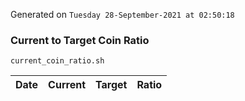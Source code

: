 Generated on `Tuesday 28-September-2021 at 02:50:18`

### Current to Target Coin Ratio
`current_coin_ratio.sh`

Date|Current|Target|Ratio
---|---|---|---
